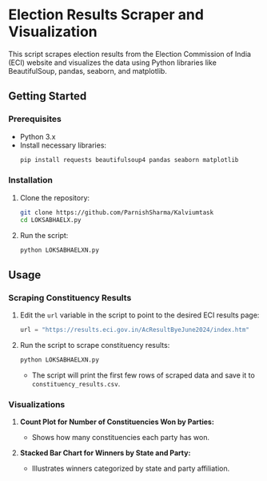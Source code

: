 

# Election Results Scraper and Visualization

This script scrapes election results from the Election Commission of India (ECI) website and visualizes the data using Python libraries like BeautifulSoup, pandas, seaborn, and matplotlib.

## Getting Started

### Prerequisites

- Python 3.x
- Install necessary libraries:
  ```bash
  pip install requests beautifulsoup4 pandas seaborn matplotlib
  ```

### Installation

1. Clone the repository:
   ```bash
   git clone https://github.com/ParnishSharma/Kalviumtask
   cd LOKSABHAELX.py

   ```

2. Run the script:
   ```bash
   python LOKSABHAELXN.py
   ```

## Usage

### Scraping Constituency Results

1. Edit the `url` variable in the script to point to the desired ECI results page:
   ```python
   url = "https://results.eci.gov.in/AcResultByeJune2024/index.htm"
   ```

2. Run the script to scrape constituency results:
   ```bash
   python LOKSABHAELXN.py
   ```

   - The script will print the first few rows of scraped data and save it to `constituency_results.csv`.

### Visualizations

1. **Count Plot for Number of Constituencies Won by Parties:**
   - Shows how many constituencies each party has won.

2. **Stacked Bar Chart for Winners by State and Party:**
   - Illustrates winners categorized by state and party affiliation.
 

